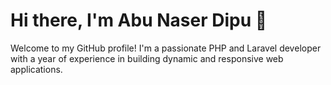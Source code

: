 # Hi there, I'm Abu Naser Dipu 👋

Welcome to my GitHub profile! I'm a passionate PHP and Laravel developer with a year of experience in building dynamic and responsive web applications.
<!--
## 🔧 Technologies & Tools
- PHP
- Laravel
- MySQL
- JavaScript
- HTML/CSS
- API Integration

## 📈 GitHub Stats
![Abu Naser GitHub Stats](https://github-readme-stats.vercel.app/api?username=abunaserdipu&show_icons=true&hide_border=true)

 ## 📚 Projects
Here are a few projects I've worked on:
- **[Project 1](link-to-project)**: Brief description.
- **[Project 2](link-to-project)**: Brief description.
- **[Project 3](link-to-project)**: Brief description.

## 💼 Experience
- Developed and maintained web applications at Circle Technology Ltd.
- Integrated third-party APIs and ensured seamless data flow
- Collaborated with cross-functional teams to deliver high-quality projects

## 🎓 Education
- Bachelor's degree in Management from Dhaka College

## 📫 How to Reach Me
- **LinkedIn**: [linkedin.com/in/abunaserdipu/](https://www.linkedin.com/in/abunaserdipu/)
 - **Email**: [mdabunaserdipu@gmail.com](mailto:your-email@example.com)
 - **Website/Portfolio**: [your-website.com](link-to-website)

 ## 🌟 Fun Fact
[Include an interesting or fun fact about yourself] 

## 🔗 Let's Connect
Feel free to connect with me through the above links or check out my repositories to see my work.

Thanks for stopping by! 
